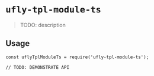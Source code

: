 # `ufly-tpl-module-ts`

> TODO: description

## Usage

```
const uflyTplModuleTs = require('ufly-tpl-module-ts');

// TODO: DEMONSTRATE API
```
